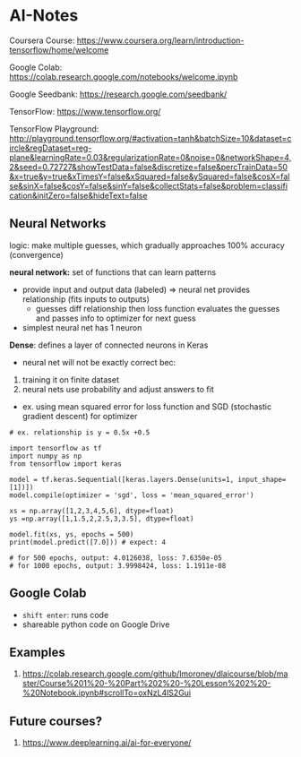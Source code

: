 # AI-Notes

Coursera Course: https://www.coursera.org/learn/introduction-tensorflow/home/welcome

Google Colab: https://colab.research.google.com/notebooks/welcome.ipynb

Google Seedbank: https://research.google.com/seedbank/

TensorFlow: https://www.tensorflow.org/

TensorFlow Playground: http://playground.tensorflow.org/#activation=tanh&batchSize=10&dataset=circle&regDataset=reg-plane&learningRate=0.03&regularizationRate=0&noise=0&networkShape=4,2&seed=0.72727&showTestData=false&discretize=false&percTrainData=50&x=true&y=true&xTimesY=false&xSquared=false&ySquared=false&cosX=false&sinX=false&cosY=false&sinY=false&collectStats=false&problem=classification&initZero=false&hideText=false

## Neural Networks
logic: make multiple guesses, which gradually approaches 100% accuracy (convergence)

**neural network:** set of functions that can learn patterns
- provide input and output data (labeled) => neural net provides relationship (fits inputs to outputs)
  - guesses diff relationship then loss function evaluates the guesses and passes info to optimizer for next guess
- simplest neural net has 1 neuron

**Dense**: defines a layer of connected neurons in Keras

- neural net will not be exactly correct bec:
1. training it on finite dataset
2. neural nets use probability and adjust answers to fit

- ex. using mean squared error for loss function and SGD (stochastic gradient descent) for optimizer

```
# ex. relationship is y = 0.5x +0.5

import tensorflow as tf
import numpy as np
from tensorflow import keras

model = tf.keras.Sequential([keras.layers.Dense(units=1, input_shape=[1])])
model.compile(optimizer = 'sgd', loss = 'mean_squared_error')

xs = np.array([1,2,3,4,5,6], dtype=float)
ys =np.array([1,1.5,2,2.5,3,3.5], dtype=float)

model.fit(xs, ys, epochs = 500)
print(model.predict([7.0])) # expect: 4

# for 500 epochs, output: 4.0126038, loss: 7.6350e-05
# for 1000 epochs, output: 3.9998424, loss: 1.1911e-08
```

## Google Colab
- `shift enter`: runs code
- shareable python code on Google Drive

## Examples
1. https://colab.research.google.com/github/lmoroney/dlaicourse/blob/master/Course%201%20-%20Part%202%20-%20Lesson%202%20-%20Notebook.ipynb#scrollTo=oxNzL4lS2Gui

## Future courses?
1. https://www.deeplearning.ai/ai-for-everyone/
